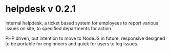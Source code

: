 helpdesk v 0.2.1
========

Internal helpdesk, a ticket based system for employees to report various issues on site, to specified departments for action.

PHP driven, but intention to move to NodeJS in future, responsive designed to be portable for enginneers and quick for users to log issues.
